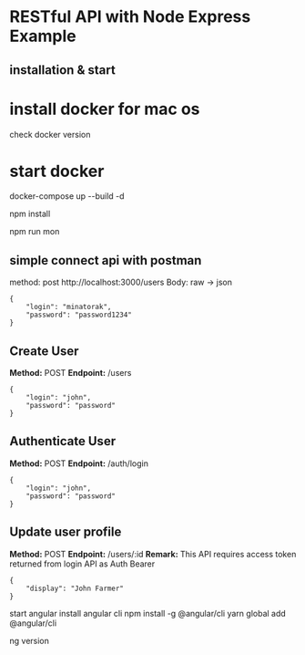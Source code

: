 # RESTful API with Node Express Example

## installation & start

# install docker for mac os

check docker version

# start docker
docker-compose up --build -d

npm install

npm run mon

## simple connect api with postman
method: post
http://localhost:3000/users
Body: raw -> json

```
{
	"login": "minatorak",
	"password": "password1234"
}
```


## Create User

**Method:** POST
**Endpoint:** /users

```
{
	"login": "john",
	"password": "password"
}
```

## Authenticate User

**Method:** POST
**Endpoint:** /auth/login

```
{
	"login": "john",
	"password": "password"
}
```

## Update user profile

**Method:** POST
**Endpoint:** /users/:id
**Remark:** This API requires access token returned from login API as Auth Bearer

```
{
	"display": "John Farmer"
}
```
start angular
install angular cli
npm install -g @angular/cli
yarn global add @angular/cli

ng version



